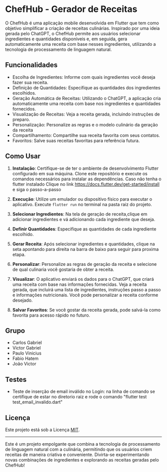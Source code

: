 # ChefHub - Gerador de Receitas

O ChefHub é uma aplicação mobile desenvolvida em Flutter que tem como objetivo simplificar a criação de receitas culinárias. Inspirado por uma ideia gerada pelo ChatGPT, o ChefHub permite aos usuários selecionar ingredientes e quantidades disponíveis e, em seguida, gera automaticamente uma receita com base nesses ingredientes, utilizando a tecnologia de processamento de linguagem natural.

## Funcionalidades

- Escolha de Ingredientes: Informe com quais ingredientes você deseja fazer sua receita.
- Definição de Quantidades: Especifique as quantidades dos ingredientes escolhidos.
- Geração Automática de Receitas: Utilizando o ChatGPT, a aplicação cria automaticamente uma receita com base nos ingredientes e quantidades fornecidos.
- Visualização de Receitas: Veja a receita gerada, incluindo instruções de preparo.
- Personalização: Personalize as regras e o modelo culinário da geração da receita
- Compartilhamento: Compartilhe sua receita favorita com seus contatos.
- Favoritos: Salve suas receitas favoritas para referência futura.

## Como Usar

1. **Instalação**:
   Certifique-se de ter o ambiente de desenvolvimento Flutter configurado em sua máquina. Clone este repositório e execute os comandos necessários para instalar as dependências.
   Caso não tenha o flutter instalado Clique no link https://docs.flutter.dev/get-started/install e siga o passo-a-passo

3. **Execução**:
   Utilize um emulador ou dispositivo físico para executar o aplicativo. Execute `flutter run` no terminal na pasta raiz do projeto.

4. **Selecionar Ingredientes**:
   Na tela de geração de receita,clique em adicionar ingredientes e vá adicionando cada ingrediente que deseja.

5. **Definir Quantidades**:
   Especifique as quantidades de cada ingrediente escolhido.

6. **Gerar Receita**:
   Após selecionar ingredientes e quantidades, clique na seta apontando para direita na barra de baixo para seguir para proxima etapa. 

7. **Personalizar**:
  Personalize as regras de geração da receita e selecione de qual culinaria você gostaria de obter a receita.

8.  **Visualizar**:
   O aplicativo enviará os dados para o ChatGPT, que criará uma receita com base nas informações fornecidas. Veja a receita gerada, que incluirá uma lista de ingredientes, instruções passo a passo e informações nutricionais. Você pode personalizar a receita conforme desejado.

9. **Salvar Favoritos**:
   Se você gostar da receita gerada, pode salvá-la como favorita para acesso rápido no futuro.

## Grupo

- Carlos Gabriel
- Victor Gabriel
- Paulo Vinicius
- Fabio Hatem
- João Victor
## Testes
- Teste de inserção de email inválido no Login: na linha de comando se certifique de estar no diretorio raiz e rode o comando "flutter test test_email_invalido.dart"
## Licença

Este projeto está sob a Licença [MIT](https://github.com/carlosgabriel311/ChefHub_MOBILE/blob/main/LICENSE).

---

Este é um projeto empolgante que combina a tecnologia de processamento de linguagem natural com a culinária, permitindo que os usuários criem receitas de maneira criativa e conveniente. Divirta-se experimentando novas combinações de ingredientes e explorando as receitas geradas pelo ChefHub!
